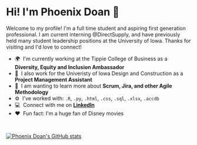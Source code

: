 # **Hi! I'm Phoenix Doan 👋**
<!--
**phoenixdoan/phoenixdoans** is a ✨ _special_ ✨ repository because its `README.md` (this file) appears on your GitHub profile -->

Welcome to my profile! I'm a full time student and aspiring first generation professional. I am current interning @DirectSupply, and have previously held many student leadership positions at the University of Iowa. Thanks for visiting and I'd love to connect!


- 🌍 &nbsp;I'm currently working at the Tippie College of Business as a **Diversity, Equity and Inclusion Ambassador**
- :office: &nbsp;I also work for the Univeristy of Iowa Design and Construction as a **Project Management Assistant**
- 🌱 &nbsp;I am wanting to learn more about **Scrum, Jira, and other Agile Methodology**
- :gear: &nbsp;I've worked with: `.R`, `.py`, `.html`, `.css`, `.sql`, `.xlsx`, `.accdb`
- :computer: &nbsp;Connect with me on **[LinkedIn]**
- :heart: &nbsp;Fun fact: I'm a huge fan of Disney movies
<br>

[![Phoenix Doan's GitHub stats](https://github-readme-stats.vercel.app/api?username=phoenixdoan&show_icons=true&theme=swift)](https://github.com/anuraghazra/github-readme-stats)
<br>

[linkedIn]: https://www.linkedin.com/in/phoenixdoan "LinkedIn"
<br>
